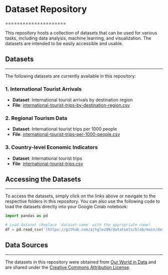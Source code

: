 # Dataset Repository
=====================

This repository hosts a collection of datasets that can be used for various tasks, including data analysis, machine learning, and visualization. The datasets are intended to be easily accessible and usable.

## Datasets
------------

The following datasets are currently available in this repository:

### 1. International Tourist Arrivals
* **Dataset**: International tourist arrivals by destination region
* **File**: [international-tourist-trips-by-destination-region.csv](https://github.com/ajhglez99/datatsets/blob/main/international-tourist-trips-by-destination-region.csv)

### 2. Regional Tourism Data
* **Dataset**: International tourist trips per 1000 people
* **File**: [international-tourist-trips-per-1000-people.csv](https://github.com/ajhglez99/datatsets/blob/main/international-tourist-trips-per-1000-people.csv)

### 3. Country-level Economic Indicators
* **Dataset**: International tourist trips
* **File**: [international-tourist-trips.csv](https://github.com/ajhglez99/datatsets/blob/main/international-tourist-trips.csv)

## Accessing the Datasets
-------------------------

To access the datasets, simply click on the links above or navigate to the respective folders in this repository. You can also use the following code to load the datasets directly into your Google Colab notebook:
```python
import pandas as pd

# Load dataset (Replace 'dataset-name' with the appropriate name)
df = pd.read_csv('(https://github.com/ajhglez99/datatsets/blob/main/dataset-name.csv')
```

## Data Sources
-------------

The datasets in this repository were obtained from [Our World in Data](https://ourworldindata.org/) and are shared under the [Creative Commons Attribution License](https://creativecommons.org/licenses/by/).
